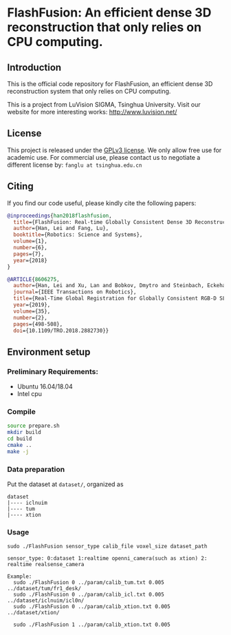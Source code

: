 # FlashFusion: An efficient dense 3D reconstruction that only relies on CPU computing.

## Introduction
This is the official code repository for FlashFusion, an efficient dense 3D reconstruction system that only relies on CPU computing.

This is a project from LuVision SIGMA, Tsinghua University. Visit our website for more interesting works: http://www.luvision.net/

## License
This project is released under the [GPLv3 license](LICENSE). We only allow free use for academic use. For commercial use, please contact us to negotiate a different license by: `fanglu at tsinghua.edu.cn`

## Citing

If you find our code useful, please kindly cite the following papers:

```bibtex
@inproceedings{han2018flashfusion,
  title={FlashFusion: Real-time Globally Consistent Dense 3D Reconstruction using CPU Computing.},
  author={Han, Lei and Fang, Lu},
  booktitle={Robotics: Science and Systems},
  volume={1},
  number={6},
  pages={7},
  year={2018}
}
```
```bibtex
@ARTICLE{8606275,
  author={Han, Lei and Xu, Lan and Bobkov, Dmytro and Steinbach, Eckehard and Fang, Lu},
  journal={IEEE Transactions on Robotics}, 
  title={Real-Time Global Registration for Globally Consistent RGB-D SLAM}, 
  year={2019},
  volume={35},
  number={2},
  pages={498-508},
  doi={10.1109/TRO.2018.2882730}}
```


## Environment setup

### Preliminary Requirements:
* Ubuntu 16.04/18.04
* Intel cpu 

### Compile
```bash
source prepare.sh
mkdir build
cd build
cmake ..
make -j
```

### Data preparation

Put the dataset at `dataset/`, organized as 
```
dataset
|---- iclnuim
|---- tum
|---- xtion
```

### Usage 
```
sudo ./FlashFusion sensor_type calib_file voxel_size dataset_path

sensor_type: 0:dataset 1:realtime openni_camera(such as xtion) 2: realtime realsense_camera

Example:
  sudo ./FlashFusion 0 ../param/calib_tum.txt 0.005 ../dataset/tum/fr1_desk/
  sudo ./FlashFusion 0 ../param/calib_icl.txt 0.005 ../dataset/iclnuim/icl0n/
  sudo ./FlashFusion 0 ../param/calib_xtion.txt 0.005 ../dataset/xtion/

  sudo ./FlashFusion 1 ../param/calib_xtion.txt 0.005

```
